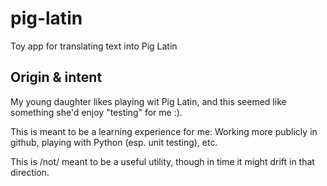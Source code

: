 # pig-latin
Toy app for translating text into Pig Latin

## Origin & intent
My young daughter likes playing wit Pig Latin, and this seemed like something
she'd enjoy "testing" for me :).

This is meant to be a learning experience for me:  Working more publicly in
github, playing with Python (esp. unit testing), etc.

This is /not/ meant to be a useful utility, though in time it might drift in
that direction.
